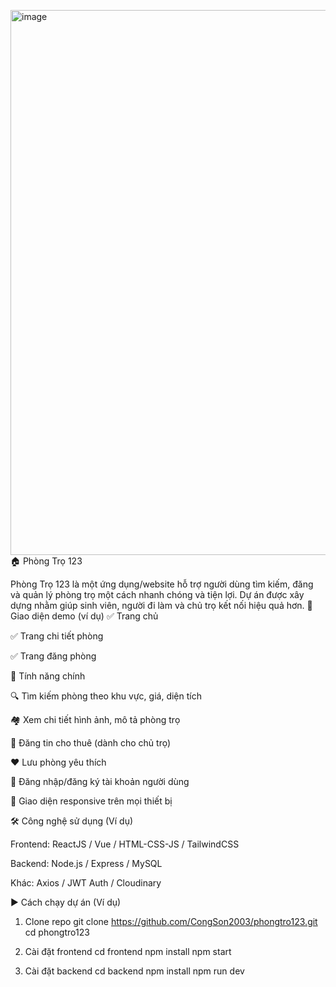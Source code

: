 <img width="1919" height="872" alt="image" src="https://github.com/user-attachments/assets/5483f03a-0312-446c-803c-783a1dbcad7e" />🏠 Phòng Trọ 123

  Phòng Trọ 123 là một ứng dụng/website hỗ trợ người dùng tìm kiếm, đăng và quản lý phòng trọ một cách nhanh chóng và tiện lợi. Dự án được xây dựng nhằm giúp sinh viên, người đi làm và chủ trọ kết nối hiệu quả hơn.
📸 Giao diện demo (ví dụ)
✅ Trang chủ

✅ Trang chi tiết phòng

✅ Trang đăng phòng

🚀 Tính năng chính

  🔍 Tìm kiếm phòng theo khu vực, giá, diện tích
  
  🏘️ Xem chi tiết hình ảnh, mô tả phòng trọ
  
  📝 Đăng tin cho thuê (dành cho chủ trọ)
  
  ❤️ Lưu phòng yêu thích
  
  👤 Đăng nhập/đăng ký tài khoản người dùng
  
  📱 Giao diện responsive trên mọi thiết bị
  
  🛠️ Công nghệ sử dụng (Ví dụ)

Frontend: ReactJS / Vue / HTML-CSS-JS / TailwindCSS

Backend: Node.js / Express / MySQL

Khác: Axios / JWT Auth / Cloudinary

▶️ Cách chạy dự án (Ví dụ)
  1. Clone repo
  git clone https://github.com/CongSon2003/phongtro123.git
  cd phongtro123
  
  2. Cài đặt frontend
  cd frontend
  npm install
  npm start
  
  3. Cài đặt backend
  cd backend
  npm install
  npm run dev
